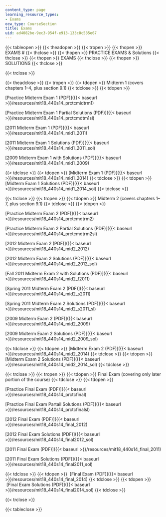 ```yaml
---
content_type: page
learning_resource_types:
- Exams
ocw_type: CourseSection
title: Exams
uid: ad4082be-9ec3-954f-e913-133c8c535e67
---
```


{{< tableopen >}}
{{< theadopen >}}
{{< tropen >}}
{{< thopen >}}
EXAMS #
{{< thclose >}}
{{< thopen >}}
PRACTICE EXAMS & Solutions
{{< thclose >}}
{{< thopen >}}
EXAMS
{{< thclose >}}
{{< thopen >}}
SOLUTIONS
{{< thclose >}}

{{< trclose >}}

{{< theadclose >}}
{{< tropen >}}
{{< tdopen >}}
Midterm 1 (covers chapters 1–4, plus section 9.1)
{{< tdclose >}}
{{< tdopen >}}


[Practice Midterm Exam 1 (PDF)]({{< baseurl >}}/resources/mit18_440s14_prctcmidtrm1)

[Practice Midterm Exam 1 Partial Solutions (PDF)]({{< baseurl >}}/resources/mit18_440s14_prctcmdtm1sl)

[2011 Midterm Exam 1 (PDF)]({{< baseurl >}}/resources/mit18_440s14_mid1_2011)

[2011 Midterm Exam 1 Solutions (PDF)]({{< baseurl >}}/resources/mit18_440s14_mid1_2011_sol)

[2009 Midterm Exam 1 with Solutions (PDF)]({{< baseurl >}}/resources/mit18_440s14_mid1_2009)


{{< tdclose >}}
{{< tdopen >}}
[Midterm Exam 1 (PDF)]({{< baseurl >}}/resources/mit18_440s14_mid1_2014)
{{< tdclose >}}
{{< tdopen >}}
[Midterm Exam 1 Solutions (PDF)]({{< baseurl >}}/resources/mit18_440s14_mid1_2014_sol)
{{< tdclose >}}

{{< trclose >}}
{{< tropen >}}
{{< tdopen >}}
Midterm 2 (covers chapters 1–7, plus section 9.1)
{{< tdclose >}}
{{< tdopen >}}


[Practice Midterm Exam 2 (PDF)]({{< baseurl >}}/resources/mit18_440s14_prctcmdtrm2)

[Practice Midterm Exam 2 Partial Solutions (PDF)]({{< baseurl >}}/resources/mit18_440s14_prctcmdtrm2sl)

[2012 Midterm Exam 2 (PDF)]({{< baseurl >}}/resources/mit18_440s14_mid2_2012)

[2012 Midterm Exam 2 Solutions (PDF)]({{< baseurl >}}/resources/mit18_440s14_mid2_2012_sol)

[Fall 2011 Midterm Exam 2 with Solutions (PDF)]({{< baseurl >}}/resources/mit18_440s14_mid2_f2011)

[Spring 2011 Midterm Exam 2 (PDF)]({{< baseurl >}}/resources/mit18_440s14_mid2_s2011)

[Spring 2011 Midterm Exam 2 Solutions (PDF)]({{< baseurl >}}/resources/mit18_440s14_mid2_s2011_sl)

[2009 Midterm Exam 2 (PDF)]({{< baseurl >}}/resources/mit18_440s14_mid2_2009)

[2009 Midterm Exam 2 Solutions (PDF)]({{< baseurl >}}/resources/mit18_440s14_mid2_2009_sol)


{{< tdclose >}}
{{< tdopen >}}
[Midterm Exam 2 (PDF)]({{< baseurl >}}/resources/mit18_440s14_mid2_2014)
{{< tdclose >}}
{{< tdopen >}}
[Midterm Exam 2 Solutions (PDF)]({{< baseurl >}}/resources/mit18_440s14_mid2_2014_sol)
{{< tdclose >}}

{{< trclose >}}
{{< tropen >}}
{{< tdopen >}}
Final Exam (covering only later portion of the course)
{{< tdclose >}}
{{< tdopen >}}


[Practice Final Exam (PDF)]({{< baseurl >}}/resources/mit18_440s14_prctcfinal)

[Practice Final Exam Partail Solutions (PDF)]({{< baseurl >}}/resources/mit18_440s14_prctcfinalsl)

[2012 Final Exam (PDF)]({{< baseurl >}}/resources/mit18_440s14_final_2012)

[2012 Final Exam Solutions (PDF)]({{< baseurl >}}/resources/mit18_440s14_final2012_sol)

[2011 Final Exam (PDF)]({{< baseurl >}}/resources/mit18_440s14_final_2011)

[2011 Final Exam Solutions (PDF)]({{< baseurl >}}/resources/mit18_440s14_final2011_sol)


{{< tdclose >}}
{{< tdopen >}}
 [Final Exam (PDF)]({{< baseurl >}}/resources/mit18_440s14_final_2014)
{{< tdclose >}}
{{< tdopen >}}
 [Final Exam Solutions (PDF)]({{< baseurl >}}/resources/mit18_440s14_final2014_sol)
{{< tdclose >}}

{{< trclose >}}

{{< tableclose >}}